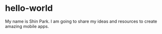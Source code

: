 # hello-world
My name is Shin Park.  I am going to share my ideas and resources to create amazing mobile apps.

